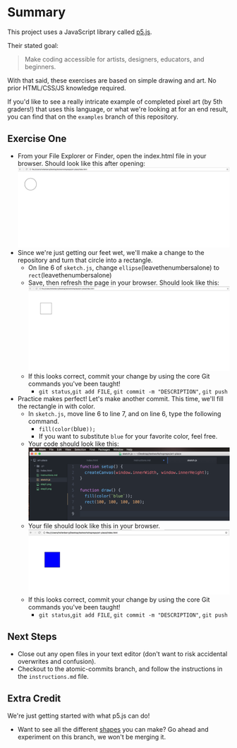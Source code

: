 # Summary
This project uses a JavaScript library called [p5.js](https://p5js.org/).

Their stated goal:
> Make coding accessible for artists, designers, educators, and beginners.

With that said, these exercises are based on simple drawing and art. No prior HTML/CSS/JS knowledge required.

If you'd like to see a really intricate example of completed pixel art (by 5th graders!) that uses this language, or what we're looking at for an end result, you can find that on the `examples` branch of this repository.

## Exercise One

- From your File Explorer or Finder, open the index.html file in your browser. Should look like this after opening:
![](./step1.png)
- Since we're just getting our feet wet, we'll make a change to the repository and turn that circle into a rectangle.
  - On line 6 of `sketch.js`, change `ellipse`(leavethenumbersalone) to `rect`(leavethenumbersalone)
  - Save, then refresh the page in your browser. Should look like this:
  ![](./step2.png)
  - If this looks correct, commit your change by using the core Git commands you've been taught!
    - `git status`,`git add FILE`, `git commit -m "DESCRIPTION"`, `git push`
- Practice makes perfect! Let's make another commit. This time, we'll fill the rectangle in with color.
  - In `sketch.js`, move line 6 to line 7, and on line 6, type the following command.  
    - `fill(color(`blue`));`
    - If you want to substitute `blue` for your favorite color, feel free.
  - Your code should look like this:
  ![](./step3.png)
  - Your file should look like this in your browser.
  ![](./step4.png)
  - If this looks correct, commit your change by using the core Git commands you've been taught!
    - `git status`,`git add FILE`, `git commit -m "DESCRIPTION"`, `git push`

## Next Steps
- Close out any open files in your text editor (don't want to risk accidental overwrites and confusion).
- Checkout to the atomic-commits branch, and follow the instructions in the `instructions.md` file.

## Extra Credit
We're just getting started with what p5.js can do!
 - Want to see all the different [shapes](https://p5js.org/reference/#group-Shape) you can make? Go ahead and experiment on this branch, we won't be merging it.
